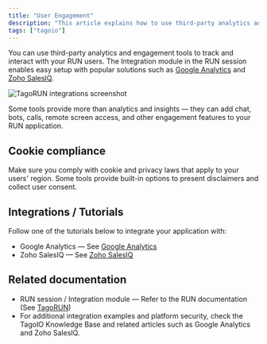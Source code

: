 ```yaml
---
title: "User Engagement"
description: "This article explains how to use third-party analytics and engagement tools with TagoRUN, where to find the Integration module, and important cookie-consent considerations. It also links to tutorials for common integrations like Google Analytics and Zoho SalesIQ."
tags: ["tagoio"]
---
```


You can use third-party analytics and engagement tools to track and interact with your RUN users. The Integration module in the RUN session enables easy setup with popular solutions such as [Google Analytics](../google-analytics) and [Zoho SalesIQ](../zoho-salesiq).

![TagoRUN integrations screenshot](/docs_imagem/tagoio/user-engagement-2.png)

Some tools provide more than analytics and insights — they can add chat, bots, calls, remote screen access, and other engagement features to your RUN application.

## Cookie compliance

Make sure you comply with cookie and privacy laws that apply to your users' region. Some tools provide built-in options to present disclaimers and collect user consent.

## Integrations / Tutorials

Follow one of the tutorials below to integrate your application with:
- Google Analytics — See [Google Analytics](../google-analytics)
- Zoho SalesIQ — See [Zoho SalesIQ](../zoho-salesiq)

## Related documentation

- RUN session / Integration module — Refer to the RUN documentation (See [TagoRUN](../../tagorun))
- For additional integration examples and platform security, check the TagoIO Knowledge Base and related articles such as Google Analytics and Zoho SalesIQ.